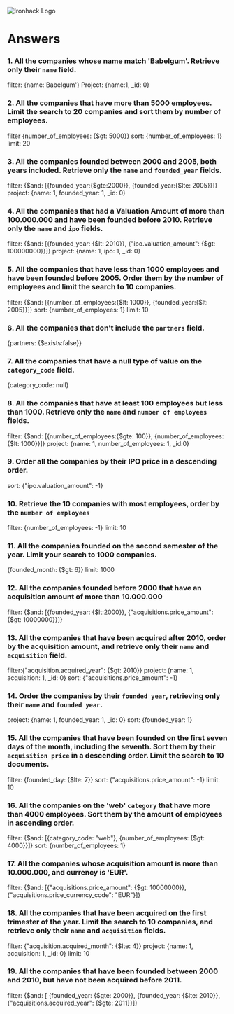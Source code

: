 ![Ironhack Logo](https://i.imgur.com/1QgrNNw.png)

# Answers

### 1. All the companies whose name match 'Babelgum'. Retrieve only their `name` field.
filter: {name:'Babelgum'}
Project: {name:1, _id: 0}


### 2. All the companies that have more than 5000 employees. Limit the search to 20 companies and sort them by **number of employees**.
filter {number_of_employees: {$gt: 5000}}
sort: {number_of_employees: 1}
limit: 20


### 3. All the companies founded between 2000 and 2005, both years included. Retrieve only the `name` and `founded_year` fields.
filter: {$and: [{founded_year:{$gte:2000}}, {founded_year:{$lte: 2005}}]}
project: {name: 1, founded_year: 1, _id: 0}


### 4. All the companies that had a Valuation Amount of more than 100.000.000 and have been founded before 2010. Retrieve only the `name` and `ipo` fields.
filter: {$and: [{founded_year: {$lt: 2010}}, {"ipo.valuation_amount": {$gt: 100000000}}]}
project: {name: 1, ipo: 1, _id: 0}

### 5. All the companies that have less than 1000 employees and have been founded before 2005. Order them by the number of employees and limit the search to 10 companies.
filter: {$and: [{number_of_employees:{$lt: 1000}}, {founded_year:{$lt: 2005}}]}
sort: {number_of_employees: 1}
limit: 10

### 6. All the companies that don't include the `partners` field.
{partners: {$exists:false}}

### 7. All the companies that have a null type of value on the `category_code` field.
{category_code: null}

### 8. All the companies that have at least 100 employees but less than 1000. Retrieve only the `name` and `number of employees` fields.
filter: {$and: [{number_of_employees:{$gte: 100}}, {number_of_employees: {$lt: 1000}}]}
project: {name: 1, number_of_employees: 1, _id:0}

### 9. Order all the companies by their IPO price in a descending order.
sort: {"ipo.valuation_amount": -1}

### 10. Retrieve the 10 companies with most employees, order by the `number of employees`
filter: {number_of_employees: -1}
limit: 10

### 11. All the companies founded on the second semester of the year. Limit your search to 1000 companies.
{founded_month: {$gt: 6}}
limit: 1000

### 12. All the companies founded before 2000 that have an acquisition amount of more than 10.000.000
filter: {$and: [{founded_year: {$lt:2000}}, {"acquisitions.price_amount": {$gt: 10000000}}]}

### 13. All the companies that have been acquired after 2010, order by the acquisition amount, and retrieve only their `name` and `acquisition` field.
filter:{"acquisition.acquired_year": {$gt: 2010}}
project: {name: 1, acquisition: 1, _id: 0}
sort: {"acquisitions.price_amount": -1}

### 14. Order the companies by their `founded year`, retrieving only their `name` and `founded year`.
project: {name: 1, founded_year: 1, _id: 0}
sort: {founded_year: 1}

### 15. All the companies that have been founded on the first seven days of the month, including the seventh. Sort them by their `acquisition price` in a descending order. Limit the search to 10 documents.
filter: {founded_day: {$lte: 7}}
sort: {"acquisitions.price_amount": -1}
limit: 10

### 16. All the companies on the 'web' `category` that have more than 4000 employees. Sort them by the amount of employees in ascending order.
filter: {$and: [{category_code: "web"}, {number_of_employees: {$gt: 4000}}]}
sort: {number_of_employees: 1}

### 17. All the companies whose acquisition amount is more than 10.000.000, and currency is 'EUR'.
filter: {$and: [{"acquisitions.price_amount": {$gt: 10000000}}, {"acquisitions.price_currency_code": "EUR"}]}

### 18. All the companies that have been acquired on the first trimester of the year. Limit the search to 10 companies, and retrieve only their `name` and `acquisition` fields.
filter: {"acquisition.acquired_month": {$lte: 4}}
project: {name: 1, acquisition: 1, _id: 0}
limit: 10

### 19. All the companies that have been founded between 2000 and 2010, but have not been acquired before 2011.
filter: {$and: [ {founded_year: {$gte: 2000}}, {founded_year: {$lte: 2010}}, {"acquisitions.acquired_year": {$gte: 2011}}]}
